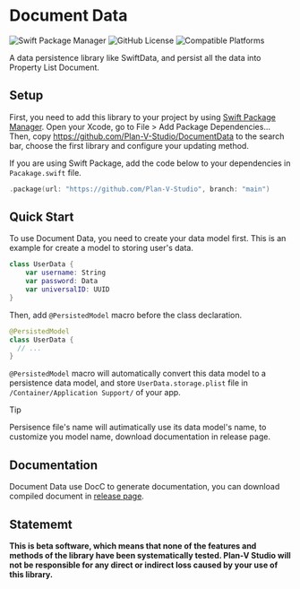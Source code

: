 # Document Data

![Swift Package Manager](https://img.shields.io/badge/Swift_Package_Manager-compatible-orange)
![GitHub License](https://img.shields.io/github/license/Plan-V-Studio/DocumentData)
![Compatible Platforms](https://img.shields.io/badge/Supported_Platform-iOS_17%2B_%7C_macOS_14%2B_%7C_tvOS_13%2B_%7C_watchOS_10%2B-blue)


A data persistence library like SwiftData, and persist all the data into Property List Document.

## Setup

First, you need to add this library to your project by using [Swift Package Manager](https://github.com/apple/swift-package-manager). Open your Xcode, go to File > Add Package Dependencies... Then, copy https://github.com/Plan-V-Studio/DocumentData to the search bar, choose the first library and configure your updating method.

If you are using Swift Package, add the code below to your dependencies in `Pacakage.swift` file.

```swift
.package(url: "https://github.com/Plan-V-Studio", branch: "main")
```

## Quick Start

To use Document Data, you need to create your data model first. This is an example for create a model to storing user's data.

```swift
class UserData {
    var username: String
    var password: Data
    var universalID: UUID
}
```

Then, add `@PersistedModel` macro before the class declaration.

```swift
@PersistedModel
class UserData {
  // ...
}
```

`@PersistedModel` macro will automatically convert this data model to a persistence data model, and store `UserData.storage.plist` file in `/Container/Application Support/` of your app.

> [!TIP]
>
> Persisence file's name will autimatically use its data model's name,
> to customize you model name, download documentation in release page.

## Documentation

Document Data use DocC to generate documentation, you can download compiled document in [release page](https://github.com/Plan-V-Studio/DocumentData/releases).

## Statememt

**This is beta software, which means that none of the features and methods of the library have been systematically tested. Plan-V Studio will not be responsible for any direct or indirect loss caused by your use of this library.**
